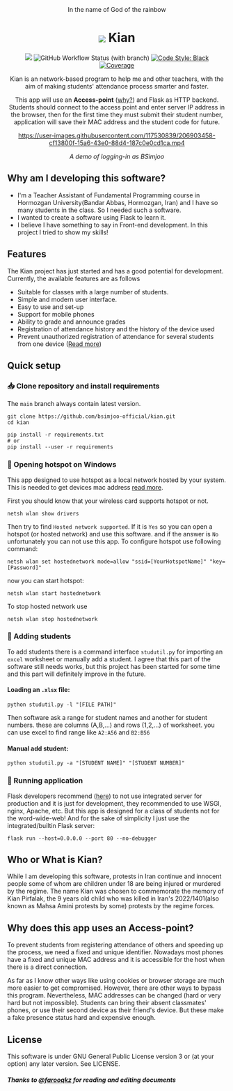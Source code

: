 <div align="center">
In the name of God of the rainbow

<h1><img style="vertical-align:middle" src="https://user-images.githubusercontent.com/117530839/210110357-84313912-9748-4148-9d6a-3486bafa8a87.png"> Kian</h1>

[![](https://img.shields.io/github/v/release/bsimjoo-official/kian?include_prereleases&label=latest%20pre-release)](https://github.com/bsimjoo-official/kian/releases)
![GitHub Workflow Status (with branch)](https://img.shields.io/github/actions/workflow/status/bsimjoo-official/kian/Building%20and%20testing.yml?branch=main)
[![Code Style: Black](https://img.shields.io/badge/code%20style-black-000000)](https://github.com/psf/black)
[![Coverage](https://img.shields.io/endpoint?url=https%3A%2F%2Fraw.githubusercontent.com%2Fbsimjoo-official%2Fkian%2Fmain%2Fcoverage-badge.json)](https://github.com/bsimjoo-official/kian/actions/workflows/Building%20and%20testing.yml)

Kian is an network-based program to help me and other teachers, with the aim of making students' attendance process smarter and faster.

This app will use an **Access-point** ([why?](#why-does-this-app-uses-an-access-point)) and Flask as HTTP backend.
Students should connect to the access point and enter server IP address in the browser, then for the first time they must submit their student number, application will save their MAC address and the student code for future.

https://user-images.githubusercontent.com/117530839/206903458-cf13800f-15a6-43e0-88d4-187c0e0cd1ca.mp4

*A demo of logging-in as BSimjoo*

</div>

## Why am I developing this software?
 - I'm a Teacher Assistant of Fundamental Programming course in Hormozgan University(Bandar Abbas, Hormozgan, Iran) and I have so many students in the class. So I needed such a software.
 - I wanted to create a software using Flask to learn it.
 - I believe I have something to say in Front-end development. In this project I tried to show my skills!

## Features
The Kian project has just started and has a good potential for development. Currently, the available features are as follows
 - Suitable for classes with a large number of students.
 - Simple and modern user interface.
 - Easy to use and set-up
 - Support for mobile phones
 - Ability to grade and announce grades
 - Registration of attendance history and the history of the device used
 - Prevent unauthorized registration of attendance for several students from one device ([Read more](#why-does-this-app-uses-an-access-point))

## Quick setup
### :inbox_tray: Clone repository and install requirements
The `main` branch always contain latest version.
```batch
git clone https://github.com/bsimjoo-official/kian.git
cd kian

pip install -r requirements.txt
# or 
pip install --user -r requirements
```

### :signal_strength: Opening hotspot on Windows
This app designed to use hotspot as a local network hosted by your system. This is needed to get devices mac address [read more](#why-does-this-app-uses-an-access-point).

First you should know that your wireless card supports hotspot or not.
```batch
netsh wlan show drivers
```
Then try to find `Hosted network supported`. If it is `Yes` so you can open a hotspot (or hosted network) and use this software. and if the answer is `No` unfortunately you can not use this app. To configure hotspot use following command:
```batch
netsh wlan set hostednetwork mode=allow "ssid=[YourHotspotName]" "key=[Password]"
```
now you can start hotspot:
```batch
netsh wlan start hostednetwork
```
To stop hosted network use
```batch
netsh wlan stop hostednetwork
```

### :school: Adding students
To add students there is a command interface `studutil.py` for importing an `excel` worksheet or manually add a student. I agree that this part of the software still needs works, but this project has been started for some time and this part will definitely improve in the future.

#### Loading an `.xlsx` file:
```
python studutil.py -l "[FILE PATH]"
```
Then software ask a range for student names and another for student numbers. these are columns (A,B,...) and rows (1,2,...) of worksheet. you can use excel to find range like `A2:A56` and `B2:B56`

#### Manual add student:
```
python studutil.py -a "[STUDENT NAME]" "[STUDENT NUMBER]"
```

### :running: Running application
Flask developers recommend ([here](https://flask.palletsprojects.com/en/2.2.x/quickstart/)) to not use integrated server for production and it is just for development, they recommended to use WSGI, nginx, Apache, etc. But this app is designed for a class of students not for the word-wide-web! And for the sake of simplicity I just use the integrated/builtin Flask server:
```batch
flask run --host=0.0.0.0 --port 80 --no-debugger
```

## Who or What is Kian?

While I am developing this software, protests in Iran continue and innocent people some of whom are children under 18 are being injured or murdered by the regime. The name Kian was chosen to commemorate the memory of Kian Pirfalak, the 9 years old child who was killed in Iran's 2022/1401(also known as Mahsa Amini protests by some) protests by the regime forces.


## Why does this app uses an Access-point?

To prevent students from registering attendance of others and speeding up the process, we need a fixed and unique identifier. Nowadays most phones have a fixed and unique MAC address and it is accessible for the host when there is a direct connection.

As far as I know other ways like using cookies or browser storage are much more easier to get compromised. However, there are other ways to bypass this program. Nevertheless, MAC addresses can be changed (hard or very hard but not impossible). Students can bring their absent classmates' phones, or use their second device as their friend's device. But these make a fake presence status hard and expensive enough.

## License

This software is under GNU General Public License version 3 or (at your option) any later version. See LICENSE.

##### *Thanks to [@farooqkz](https://github.com/farooqkz) for reading and editing documents*
